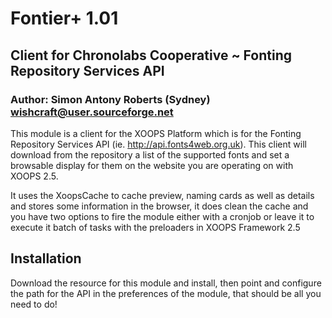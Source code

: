 # Fontier+ 1.01
## Client for Chronolabs Cooperative ~ Fonting Repository Services API
### Author: Simon Antony Roberts (Sydney) <wishcraft@user.sourceforge.net>

This module is a client for the XOOPS Platform which is for the Fonting Repository Services API (ie. http://api.fonts4web.org.uk). This client will download from the repository a list of the supported fonts and set a browsable display for them on the website you are operating on with XOOPS 2.5.

It uses the XoopsCache to cache preview, naming cards as well as details and stores some information in the browser, it does clean the cache and you have two options to fire the module either with a cronjob or leave it to execute it batch of tasks with the preloaders in XOOPS Framework 2.5

## Installation

Download the resource for this module and install, then point and configure the path for the API in the preferences of the module, that should be all you need to do!